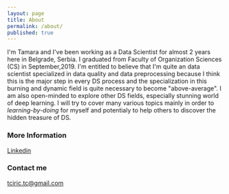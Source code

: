 ```yaml
---
layout: page
title: About
permalink: /about/
published: true
---
```


I'm Tamara and I've been working as a Data Scientist for almost 2 years here in Belgrade, Serbia.
I graduated from Faculty of Organization Sciences (CS) in September,2019.
I'm entitled to believe that I'm quite an data scientist specialized in data quality and data preprocessing because I think this is the major step in every DS process and the specialization in this burning and dynamic field is quite necessary to become "above-average". I am also open-minded to explore other DS fields, especially stunning world of deep learning. I will try to cover many various topics mainly in order to _learning-by-doing_ for myself and potentialy to help others to discover the hidden treasure of DS.

### More Information
[Linkedin](https://www.linkedin.com/in/tamara-ciric-5575b7123)


### Contact me

[tciric.tc@gmail.com](mailto:email@domain.com)
